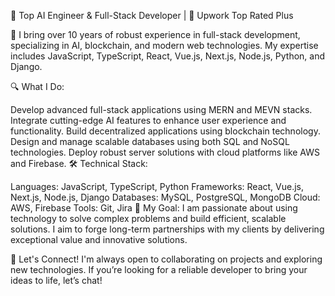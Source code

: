🌟 Top AI Engineer & Full-Stack Developer | 💼 Upwork Top Rated Plus

🚀 I bring over 10 years of robust experience in full-stack development, specializing in AI, blockchain, and modern web technologies. My expertise includes JavaScript, TypeScript, React, Vue.js, Next.js, Node.js, Python, and Django.

🔍 What I Do:

Develop advanced full-stack applications using MERN and MEVN stacks.
Integrate cutting-edge AI features to enhance user experience and functionality.
Build decentralized applications using blockchain technology.
Design and manage scalable databases using both SQL and NoSQL technologies.
Deploy robust server solutions with cloud platforms like AWS and Firebase.
🛠 Technical Stack:

Languages: JavaScript, TypeScript, Python
Frameworks: React, Vue.js, Next.js, Node.js, Django
Databases: MySQL, PostgreSQL, MongoDB
Cloud: AWS, Firebase
Tools: Git, Jira
🎯 My Goal: I am passionate about using technology to solve complex problems and build efficient, scalable solutions. I aim to forge long-term partnerships with my clients by delivering exceptional value and innovative solutions.

🔗 Let's Connect! I'm always open to collaborating on projects and exploring new technologies. If you’re looking for a reliable developer to bring your ideas to life, let’s chat!

